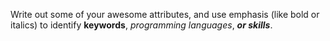 Write out some of your awesome attributes, and use emphasis (like bold or italics) to identify **keywords**, _programming languages_, _**or skills**_. 
